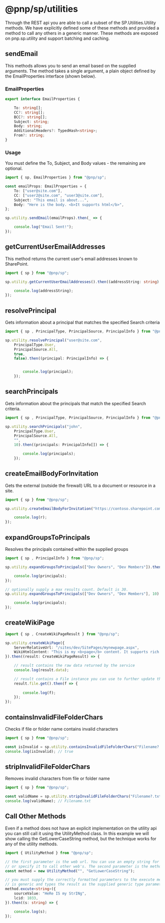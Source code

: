# @pnp/sp/utilities

Through the REST api you are able to call a subset of the SP.Utilities.Utility methods. We have explicitly defined some of these methods and provided a method to call any others in a generic manner. These methods are exposed on pnp.sp.utility and support batching and caching.

## sendEmail

This methods allows you to send an email based on the supplied arguments. The method takes a single argument, a plain object defined by the EmailProperties interface (shown below).

### EmailProperties

```TypeScript
export interface EmailProperties {

    To: string[];
    CC?: string[];
    BCC?: string[];
    Subject: string;
    Body: string;
    AdditionalHeaders?: TypedHash<string>;
    From?: string;
}
```

### Usage

You must define the To, Subject, and Body values - the remaining are optional.

```TypeScript
import { sp, EmailProperties } from "@pnp/sp";

const emailProps: EmailProperties = {
    To: ["user@site.com"],
    CC: ["user2@site.com", "user3@site.com"],
    Subject: "This email is about...",
    Body: "Here is the body. <b>It supports html</b>",
};

sp.utility.sendEmail(emailProps).then(_ => {

    console.log("Email Sent!");
});
```

## getCurrentUserEmailAddresses

This method returns the current user's email addresses known to SharePoint.

```TypeScript
import { sp } from "@pnp/sp";

sp.utility.getCurrentUserEmailAddresses().then((addressString: string) => {

    console.log(addressString);
});
```

## resolvePrincipal

Gets information about a principal that matches the specified Search criteria

```TypeScript
import { sp , PrincipalType, PrincipalSource, PrincipalInfo } from "@pnp/sp";

sp.utility.resolvePrincipal("user@site.com",
    PrincipalType.User,
    PrincipalSource.All,
    true,
    false).then((principal: PrincipalInfo) => {


        console.log(principal);
    });
```

## searchPrincipals

Gets information about the principals that match the specified Search criteria.

```TypeScript
import { sp , PrincipalType, PrincipalSource, PrincipalInfo } from "@pnp/sp";

sp.utility.searchPrincipals("john",
    PrincipalType.User,
    PrincipalSource.All,
    "",
    10).then((principals: PrincipalInfo[]) => {

        console.log(principals);
    });
```

## createEmailBodyForInvitation

Gets the external (outside the firewall) URL to a document or resource in a site.

```TypeScript
import { sp } from "@pnp/sp";

sp.utility.createEmailBodyForInvitation("https://contoso.sharepoint.com/sites/dev/SitePages/DevHome.aspx").then((r: string) => {

    console.log(r);
});
```

## expandGroupsToPrincipals

Resolves the principals contained within the supplied groups

```TypeScript
import { sp , PrincipalInfo } from "@pnp/sp";

sp.utility.expandGroupsToPrincipals(["Dev Owners", "Dev Members"]).then((principals: PrincipalInfo[]) => {

    console.log(principals);
});

// optionally supply a max results count. Default is 30.
sp.utility.expandGroupsToPrincipals(["Dev Owners", "Dev Members"], 10).then((principals: PrincipalInfo[]) => {

    console.log(principals);
});
```

## createWikiPage

```TypeScript
import { sp , CreateWikiPageResult } from "@pnp/sp";

sp.utility.createWikiPage({
    ServerRelativeUrl: "/sites/dev/SitePages/mynewpage.aspx",
    WikiHtmlContent: "This is my <b>page</b> content. It supports rich html.",
}).then((result: CreateWikiPageResult) => {

    // result contains the raw data returned by the service
    console.log(result.data);

    // result contains a File instance you can use to further update the new page
    result.file.get().then(f => {
        
        console.log(f);
    });
});
```

## containsInvalidFileFolderChars

Checks if file or folder name contains invalid characters

```TypeScript
import { sp } from "@pnp/sp";

const isInvalid = sp.utility.containsInvalidFileFolderChars("Filename?.txt");
console.log(isInvalid); // true
```

## stripInvalidFileFolderChars

Removes invalid characters from file or folder name

```TypeScript
import { sp } from "@pnp/sp";

const validName = sp.utility.stripInvalidFileFolderChars("Filename?.txt");
console.log(validName); // Filename.txt
```

## Call Other Methods

Even if a method does not have an explicit implementation on the utility api you can still call it using the UtilityMethod class. In this example we will show calling the GetLowerCaseString method, but the technique works for any of the utility methods.

```TypeScript
import { UtilityMethod } from "@pnp/sp";

// the first parameter is the web url. You can use an empty string for the current web,
// or specify it to call other web's. The second parameter is the method name.
const method = new UtilityMethod("", "GetLowerCaseString");

// you must supply the correctly formatted parameters to the execute method which
// is generic and types the result as the supplied generic type parameter.
method.excute<string>({
    sourceValue: "HeRe IS my StrINg",
    lcid: 1033,
}).then((s: string) => {

    console.log(s);
});
```
